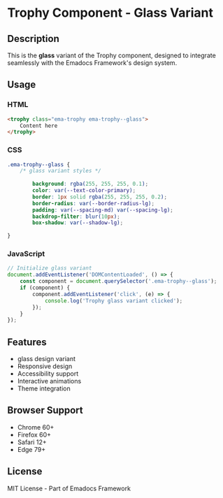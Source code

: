 # Trophy Component - Glass Variant

## Description
This is the **glass** variant of the Trophy component, designed to integrate seamlessly with the Emadocs Framework's design system.

## Usage

### HTML
```html
<trophy class="ema-trophy ema-trophy--glass">
    Content here
</trophy>
```

### CSS
```css
.ema-trophy--glass {
    /* glass variant styles */
    
        background: rgba(255, 255, 255, 0.1);
        color: var(--text-color-primary);
        border: 1px solid rgba(255, 255, 255, 0.2);
        border-radius: var(--border-radius-lg);
        padding: var(--spacing-md) var(--spacing-lg);
        backdrop-filter: blur(10px);
        box-shadow: var(--shadow-lg);
    
}
```

### JavaScript
```javascript
// Initialize glass variant
document.addEventListener('DOMContentLoaded', () => {
    const component = document.querySelector('.ema-trophy--glass');
    if (component) {
        component.addEventListener('click', (e) => {
            console.log('Trophy glass variant clicked');
        });
    }
});
```

## Features
- glass design variant
- Responsive design
- Accessibility support
- Interactive animations
- Theme integration

## Browser Support
- Chrome 60+
- Firefox 60+
- Safari 12+
- Edge 79+

## License
MIT License - Part of Emadocs Framework

